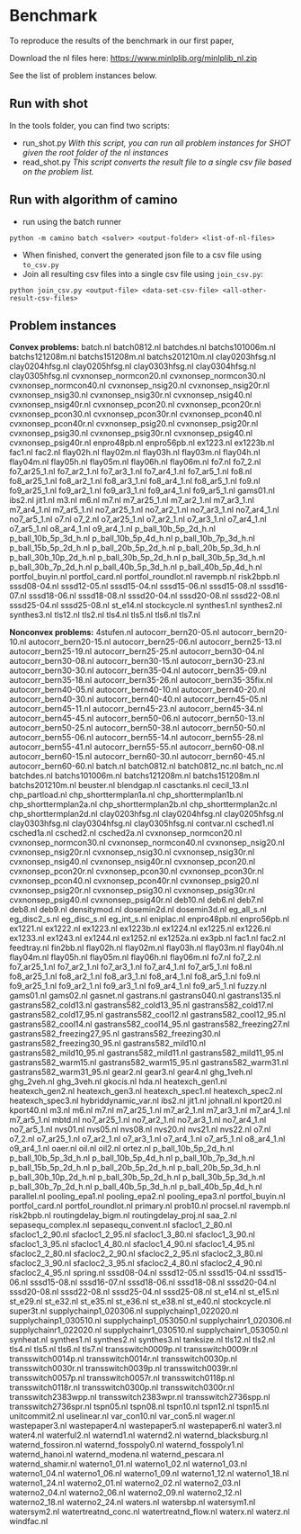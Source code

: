 # Benchmark

To reproduce the results of the benchmark in our first paper, 

Download the nl files here: https://www.minlplib.org/minlplib_nl.zip 

See the list of problem instances below.

## Run with shot

In the tools folder, you can find two scripts:

- run_shot.py
  *With this script, you can run all problem instances for SHOT given the root folder of the nl instances*
- read_shot.py
  *This script converts the result file to a single csv file based on the problem list.*

## Run with algorithm of camino

- run using the batch runner
```
python -m camino batch <solver> <output-folder> <list-of-nl-files>
```
- When finished, convert the generated json file to a csv file using `to_csv.py`
- Join all resulting csv files into a single csv file using `join_csv.py`:
```
python join_csv.py <output-file> <data-set-csv-file> <all-other-result-csv-files>
```

## Problem instances

**Convex problems:**
batch.nl batch0812.nl batchdes.nl batchs101006m.nl batchs121208m.nl batchs151208m.nl batchs201210m.nl clay0203hfsg.nl clay0204hfsg.nl clay0205hfsg.nl clay0303hfsg.nl clay0304hfsg.nl clay0305hfsg.nl cvxnonsep_normcon20.nl cvxnonsep_normcon30.nl cvxnonsep_normcon40.nl cvxnonsep_nsig20.nl cvxnonsep_nsig20r.nl cvxnonsep_nsig30.nl cvxnonsep_nsig30r.nl cvxnonsep_nsig40.nl cvxnonsep_nsig40r.nl cvxnonsep_pcon20.nl cvxnonsep_pcon20r.nl cvxnonsep_pcon30.nl cvxnonsep_pcon30r.nl cvxnonsep_pcon40.nl cvxnonsep_pcon40r.nl cvxnonsep_psig20.nl cvxnonsep_psig20r.nl cvxnonsep_psig30.nl cvxnonsep_psig30r.nl cvxnonsep_psig40.nl cvxnonsep_psig40r.nl enpro48pb.nl enpro56pb.nl ex1223.nl ex1223b.nl fac1.nl fac2.nl flay02h.nl flay02m.nl flay03h.nl flay03m.nl flay04h.nl flay04m.nl flay05h.nl flay05m.nl flay06h.nl flay06m.nl fo7.nl fo7_2.nl fo7_ar25_1.nl fo7_ar2_1.nl fo7_ar3_1.nl fo7_ar4_1.nl fo7_ar5_1.nl fo8.nl fo8_ar25_1.nl fo8_ar2_1.nl fo8_ar3_1.nl fo8_ar4_1.nl fo8_ar5_1.nl fo9.nl fo9_ar25_1.nl fo9_ar2_1.nl fo9_ar3_1.nl fo9_ar4_1.nl fo9_ar5_1.nl gams01.nl ibs2.nl jit1.nl m3.nl m6.nl m7.nl m7_ar25_1.nl m7_ar2_1.nl m7_ar3_1.nl m7_ar4_1.nl m7_ar5_1.nl no7_ar25_1.nl no7_ar2_1.nl no7_ar3_1.nl no7_ar4_1.nl no7_ar5_1.nl o7.nl o7_2.nl o7_ar25_1.nl o7_ar2_1.nl o7_ar3_1.nl o7_ar4_1.nl o7_ar5_1.nl o8_ar4_1.nl o9_ar4_1.nl p_ball_10b_5p_2d_h.nl p_ball_10b_5p_3d_h.nl p_ball_10b_5p_4d_h.nl p_ball_10b_7p_3d_h.nl p_ball_15b_5p_2d_h.nl p_ball_20b_5p_2d_h.nl p_ball_20b_5p_3d_h.nl p_ball_30b_10p_2d_h.nl p_ball_30b_5p_2d_h.nl p_ball_30b_5p_3d_h.nl p_ball_30b_7p_2d_h.nl p_ball_40b_5p_3d_h.nl p_ball_40b_5p_4d_h.nl portfol_buyin.nl portfol_card.nl portfol_roundlot.nl ravempb.nl risk2bpb.nl sssd08-04.nl sssd12-05.nl sssd15-04.nl sssd15-06.nl sssd15-08.nl sssd16-07.nl sssd18-06.nl sssd18-08.nl sssd20-04.nl sssd20-08.nl sssd22-08.nl sssd25-04.nl sssd25-08.nl st_e14.nl stockcycle.nl synthes1.nl synthes2.nl synthes3.nl tls12.nl tls2.nl tls4.nl tls5.nl tls6.nl tls7.nl

**Nonconvex problems:**
4stufen.nl autocorr_bern20-05.nl autocorr_bern20-10.nl autocorr_bern20-15.nl autocorr_bern25-06.nl autocorr_bern25-13.nl autocorr_bern25-19.nl autocorr_bern25-25.nl autocorr_bern30-04.nl autocorr_bern30-08.nl autocorr_bern30-15.nl autocorr_bern30-23.nl autocorr_bern30-30.nl autocorr_bern35-04.nl autocorr_bern35-09.nl autocorr_bern35-18.nl autocorr_bern35-26.nl autocorr_bern35-35fix.nl autocorr_bern40-05.nl autocorr_bern40-10.nl autocorr_bern40-20.nl autocorr_bern40-30.nl autocorr_bern40-40.nl autocorr_bern45-05.nl autocorr_bern45-11.nl autocorr_bern45-23.nl autocorr_bern45-34.nl autocorr_bern45-45.nl autocorr_bern50-06.nl autocorr_bern50-13.nl autocorr_bern50-25.nl autocorr_bern50-38.nl autocorr_bern50-50.nl autocorr_bern55-06.nl autocorr_bern55-14.nl autocorr_bern55-28.nl autocorr_bern55-41.nl autocorr_bern55-55.nl autocorr_bern60-08.nl autocorr_bern60-15.nl autocorr_bern60-30.nl autocorr_bern60-45.nl autocorr_bern60-60.nl batch.nl batch0812.nl batch0812_nc.nl batch_nc.nl batchdes.nl batchs101006m.nl batchs121208m.nl batchs151208m.nl batchs201210m.nl beuster.nl blendgap.nl casctanks.nl cecil_13.nl chp_partload.nl chp_shorttermplan1a.nl chp_shorttermplan1b.nl chp_shorttermplan2a.nl chp_shorttermplan2b.nl chp_shorttermplan2c.nl chp_shorttermplan2d.nl clay0203hfsg.nl clay0204hfsg.nl clay0205hfsg.nl clay0303hfsg.nl clay0304hfsg.nl clay0305hfsg.nl contvar.nl csched1.nl csched1a.nl csched2.nl csched2a.nl cvxnonsep_normcon20.nl cvxnonsep_normcon30.nl cvxnonsep_normcon40.nl cvxnonsep_nsig20.nl cvxnonsep_nsig20r.nl cvxnonsep_nsig30.nl cvxnonsep_nsig30r.nl cvxnonsep_nsig40.nl cvxnonsep_nsig40r.nl cvxnonsep_pcon20.nl cvxnonsep_pcon20r.nl cvxnonsep_pcon30.nl cvxnonsep_pcon30r.nl cvxnonsep_pcon40.nl cvxnonsep_pcon40r.nl cvxnonsep_psig20.nl cvxnonsep_psig20r.nl cvxnonsep_psig30.nl cvxnonsep_psig30r.nl cvxnonsep_psig40.nl cvxnonsep_psig40r.nl deb10.nl deb6.nl deb7.nl deb8.nl deb9.nl densitymod.nl dosemin2d.nl dosemin3d.nl eg_all_s.nl eg_disc2_s.nl eg_disc_s.nl eg_int_s.nl eniplac.nl enpro48pb.nl enpro56pb.nl ex1221.nl ex1222.nl ex1223.nl ex1223b.nl ex1224.nl ex1225.nl ex1226.nl ex1233.nl ex1243.nl ex1244.nl ex1252.nl ex1252a.nl ex3pb.nl fac1.nl fac2.nl feedtray.nl fin2bb.nl flay02h.nl flay02m.nl flay03h.nl flay03m.nl flay04h.nl flay04m.nl flay05h.nl flay05m.nl flay06h.nl flay06m.nl fo7.nl fo7_2.nl fo7_ar25_1.nl fo7_ar2_1.nl fo7_ar3_1.nl fo7_ar4_1.nl fo7_ar5_1.nl fo8.nl fo8_ar25_1.nl fo8_ar2_1.nl fo8_ar3_1.nl fo8_ar4_1.nl fo8_ar5_1.nl fo9.nl fo9_ar25_1.nl fo9_ar2_1.nl fo9_ar3_1.nl fo9_ar4_1.nl fo9_ar5_1.nl fuzzy.nl gams01.nl gams02.nl gasnet.nl gastrans.nl gastrans040.nl gastrans135.nl gastrans582_cold13.nl gastrans582_cold13_95.nl gastrans582_cold17.nl gastrans582_cold17_95.nl gastrans582_cool12.nl gastrans582_cool12_95.nl gastrans582_cool14.nl gastrans582_cool14_95.nl gastrans582_freezing27.nl gastrans582_freezing27_95.nl gastrans582_freezing30.nl gastrans582_freezing30_95.nl gastrans582_mild10.nl gastrans582_mild10_95.nl gastrans582_mild11.nl gastrans582_mild11_95.nl gastrans582_warm15.nl gastrans582_warm15_95.nl gastrans582_warm31.nl gastrans582_warm31_95.nl gear2.nl gear3.nl gear4.nl ghg_1veh.nl ghg_2veh.nl ghg_3veh.nl gkocis.nl hda.nl heatexch_gen1.nl heatexch_gen2.nl heatexch_gen3.nl heatexch_spec1.nl heatexch_spec2.nl heatexch_spec3.nl hybriddynamic_var.nl ibs2.nl jit1.nl johnall.nl kport20.nl kport40.nl m3.nl m6.nl m7.nl m7_ar25_1.nl m7_ar2_1.nl m7_ar3_1.nl m7_ar4_1.nl m7_ar5_1.nl mbtd.nl no7_ar25_1.nl no7_ar2_1.nl no7_ar3_1.nl no7_ar4_1.nl no7_ar5_1.nl nvs01.nl nvs05.nl nvs08.nl nvs20.nl nvs21.nl nvs22.nl o7.nl o7_2.nl o7_ar25_1.nl o7_ar2_1.nl o7_ar3_1.nl o7_ar4_1.nl o7_ar5_1.nl o8_ar4_1.nl o9_ar4_1.nl oaer.nl oil.nl oil2.nl ortez.nl p_ball_10b_5p_2d_h.nl p_ball_10b_5p_3d_h.nl p_ball_10b_5p_4d_h.nl p_ball_10b_7p_3d_h.nl p_ball_15b_5p_2d_h.nl p_ball_20b_5p_2d_h.nl p_ball_20b_5p_3d_h.nl p_ball_30b_10p_2d_h.nl p_ball_30b_5p_2d_h.nl p_ball_30b_5p_3d_h.nl p_ball_30b_7p_2d_h.nl p_ball_40b_5p_3d_h.nl p_ball_40b_5p_4d_h.nl parallel.nl pooling_epa1.nl pooling_epa2.nl pooling_epa3.nl portfol_buyin.nl portfol_card.nl portfol_roundlot.nl primary.nl prob10.nl procsel.nl ravempb.nl risk2bpb.nl routingdelay_bigm.nl routingdelay_proj.nl saa_2.nl sepasequ_complex.nl sepasequ_convent.nl sfacloc1_2_80.nl sfacloc1_2_90.nl sfacloc1_2_95.nl sfacloc1_3_80.nl sfacloc1_3_90.nl sfacloc1_3_95.nl sfacloc1_4_80.nl sfacloc1_4_90.nl sfacloc1_4_95.nl sfacloc2_2_80.nl sfacloc2_2_90.nl sfacloc2_2_95.nl sfacloc2_3_80.nl sfacloc2_3_90.nl sfacloc2_3_95.nl sfacloc2_4_80.nl sfacloc2_4_90.nl sfacloc2_4_95.nl spring.nl sssd08-04.nl sssd12-05.nl sssd15-04.nl sssd15-06.nl sssd15-08.nl sssd16-07.nl sssd18-06.nl sssd18-08.nl sssd20-04.nl sssd20-08.nl sssd22-08.nl sssd25-04.nl sssd25-08.nl st_e14.nl st_e15.nl st_e29.nl st_e32.nl st_e35.nl st_e36.nl st_e38.nl st_e40.nl stockcycle.nl super3t.nl supplychainp1_020306.nl supplychainp1_022020.nl supplychainp1_030510.nl supplychainp1_053050.nl supplychainr1_020306.nl supplychainr1_022020.nl supplychainr1_030510.nl supplychainr1_053050.nl synheat.nl synthes1.nl synthes2.nl synthes3.nl tanksize.nl tls12.nl tls2.nl tls4.nl tls5.nl tls6.nl tls7.nl transswitch0009p.nl transswitch0009r.nl transswitch0014p.nl transswitch0014r.nl transswitch0030p.nl transswitch0030r.nl transswitch0039p.nl transswitch0039r.nl transswitch0057p.nl transswitch0057r.nl transswitch0118p.nl transswitch0118r.nl transswitch0300p.nl transswitch0300r.nl transswitch2383wpp.nl transswitch2383wpr.nl transswitch2736spp.nl transswitch2736spr.nl tspn05.nl tspn08.nl tspn10.nl tspn12.nl tspn15.nl unitcommit2.nl uselinear.nl var_con10.nl var_con5.nl wager.nl wastepaper3.nl wastepaper4.nl wastepaper5.nl wastepaper6.nl water3.nl water4.nl waterful2.nl waternd1.nl waternd2.nl waternd_blacksburg.nl waternd_fossiron.nl waternd_fosspoly0.nl waternd_fosspoly1.nl waternd_hanoi.nl waternd_modena.nl waternd_pescara.nl waternd_shamir.nl waterno1_01.nl waterno1_02.nl waterno1_03.nl waterno1_04.nl waterno1_06.nl waterno1_09.nl waterno1_12.nl waterno1_18.nl waterno1_24.nl waterno2_01.nl waterno2_02.nl waterno2_03.nl waterno2_04.nl waterno2_06.nl waterno2_09.nl waterno2_12.nl waterno2_18.nl waterno2_24.nl waters.nl watersbp.nl watersym1.nl watersym2.nl watertreatnd_conc.nl watertreatnd_flow.nl waterx.nl waterz.nl windfac.nl

